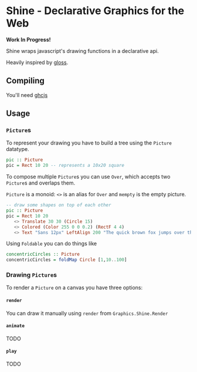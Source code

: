 # Shine - Declarative Graphics for the Web

**Work In Progress!**

Shine wraps javascript's drawing functions in a declarative api.

Heavily inspired by [gloss](http://gloss.ouroborus.net/).

## Compiling

You'll need [ghcjs](https://github.com/ghcjs/ghcjs)

## Usage

### `Picture`s

To represent your drawing you have to build a tree using the `Picture` datatype.

```haskell
pic :: Picture
pic = Rect 10 20 -- represents a 10x20 square
```

To compose multiple `Picture`s you can use `Over`, which accepts two `Picture`s
and overlaps them.

`Picture` is a monoid: `<>` is an alias for `Over` and `mempty` is the empty picture.

```haskell
-- draw some shapes on top of each other
pic :: Picture
pic = Rect 10 20
   <> Translate 30 30 (Circle 15)
   <> Colored (Color 255 0 0 0.2) (RectF 4 4)
   <> Text "Sans 12px" LeftAlign 200 "The quick brown fox jumps over the lazy dog."
```

Using `Foldable` you can do things like

```haskell
concentricCircles :: Picture
concentricCircles = foldMap Circle [1,10..100]
```

### Drawing `Picture`s

To render a `Picture` on a canvas you have three options:

#### `render`

You can draw it manually using `render` from `Graphics.Shine.Render`

#### `animate`

TODO

#### `play`

TODO
